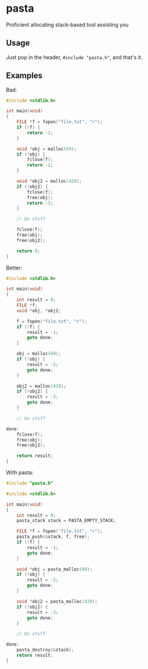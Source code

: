 # pasta
Proficient allocating stack-based tool assisting you

## Usage
Just pop in the header, `#include "pasta.h"`, and that's it.

## Examples
Bad:
```C
#include <stdlib.h>

int main(void)
{
	FILE *f = fopen("file.txt", "r");
	if (!f) {
		return -1;
	}

	void *obj = malloc(69);
	if (!obj) {
		fclose(f);
		return -2;
	}

	void *obj2 = malloc(420);
	if (!obj2) {
		fclose(f);
		free(obj);
		return -3;
	}

	// Do stuff

	fclose(f);
	free(obj);
	free(obj2);

	return 0;
}
```

Better:
```C
#include <stdlib.h>

int main(void)
{
	int result = 0;
	FILE *f;
	void *obj, *obj2;

	f = fopen("file.txt", "r");
	if (!f) {
		result = -1;
		goto done;
	}

	obj = malloc(69);
	if (!obj) {
		result = -2;
		goto done;
	}

	obj2 = malloc(420);
	if (!obj2) {
		result = -3;
		goto done;
	}

	// Do stuff

done:
	fclose(f);
	free(obj);
	free(obj2);

	return result;
}
```

With pasta:
```C
#include "pasta.h"

#include <stdlib.h>

int main(void)
{
	int result = 0;
	pasta_stack stack = PASTA_EMPTY_STACK;

	FILE *f = fopen("file.txt", "r");
	pasta_push(&stack, f, free);
	if (!f) {
		result = -1;
		goto done;
	}

	void *obj = pasta_malloc(69);
	if (!obj) {
		result = -2;
		goto done;
	}

	void *obj2 = pasta_malloc(420);
	if (!obj2) {
		result = -3;
		goto done;
	}

	// Do stuff

done:
	pasta_destroy(&stack);
	return result;
}
```
